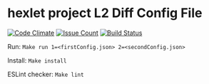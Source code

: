 # hexlet project L2 Diff Config File

[![Code Climate](https://codeclimate.com/github/guar47/project-lvl2-s13/badges/gpa.svg)](https://codeclimate.com/github/guar47/project-lvl2-s13)
[![Issue Count](https://codeclimate.com/github/guar47/project-lvl2-s13/badges/issue_count.svg)](https://codeclimate.com/github/guar47/project-lvl2-s13)
[![Build Status](https://travis-ci.org/guar47/project-lvl2-s13.svg?branch=master)](https://travis-ci.org/guar47/project-lvl2-s13)

Run: `Make run 1=<firstConfig.json> 2=<secondConfig.json>`

Install: `Make install`

ESLint checker: `Make lint`
